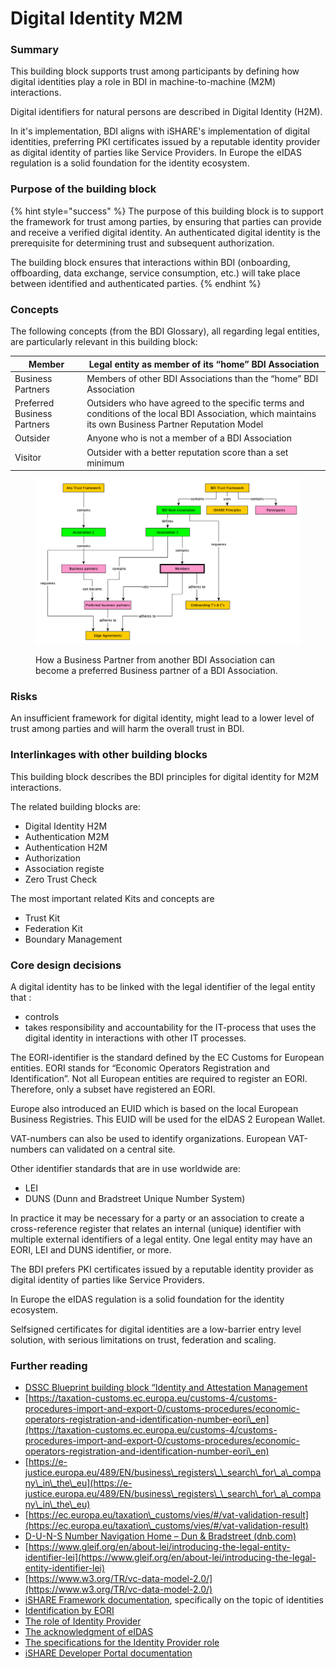# Digital Identity M2M

### Summary

This building block supports trust among participants by defining how digital identities play a role in BDI in machine-to-machine (M2M) interactions.

Digital identifiers for natural persons are described in Digital Identity (H2M).

In it's implementation, BDI aligns with iSHARE's implementation of digital identities, preferring PKI certificates issued by a reputable identity provider as digital identity of parties like Service Providers. In Europe the eIDAS regulation is a solid foundation for the identity ecosystem.

### Purpose of the building block

{% hint style="success" %}
The purpose of this building block is to support the framework for trust among parties, by ensuring that parties can provide and receive a verified digital identity.  An authenticated digital identity is the prerequisite for determining trust and subsequent authorization.

The building block ensures that interactions within BDI (onboarding, offboarding, data exchange, service consumption, etc.) will take place between identified and authenticated  parties.
{% endhint %}

### Concepts

The following concepts (from the BDI Glossary), all regarding legal entities, are particularly relevant in this building block:



| Member                      | Legal entity as member of its “home”  BDI Association                                                                                                   |
| --------------------------- | ------------------------------------------------------------------------------------------------------------------------------------------------------- |
| Business Partners           | Members of other BDI Associations than the “home” BDI Association                                                                                       |
| Preferred Business Partners | Outsiders  who have agreed to the specific terms and conditions of the local BDI Association, which maintains its own Business Partner Reputation Model |
| Outsider                    | Anyone who is not a member of a BDI Association                                                                                                         |
| Visitor                     | Outsider with a better reputation score than a set minimum                                                                                              |

&#x20;

<figure><img src="../../../.gitbook/assets/image.png" alt=""><figcaption><p>How a Business Partner from another BDI Association can become a preferred Business partner of a BDI Association.</p></figcaption></figure>

### Risks

An insufficient framework for digital identity, might lead to a lower level of trust among parties and will harm the overall trust in BDI.

### Interlinkages with other building blocks

This building block describes the BDI principles for digital identity for M2M interactions.

The related building blocks are:

* Digital Identity H2M
* Authentication M2M
* Authentication H2M
* Authorization
* Association registe
* Zero Trust Check

The most important related Kits and concepts are

* Trust Kit
* Federation Kit
* Boundary Management

### &#x20;Core design decisions

A digital identity has to be linked with the legal identifier of the legal entity that :

* controls
* takes responsibility and accountability for the IT-process that uses the digital identity in interactions with other IT processes.

The EORI-identifier is the standard defined by the EC Customs for European entities. EORI stands for “Economic Operators Registration and Identification”. Not all European entities are required to register an EORI. Therefore, only a subset have registered an EORI.&#x20;

Europe also introduced an EUID which is based on the local European Business Registries. This EUID will be used for the eIDAS 2 European Wallet.&#x20;

VAT-numbers can also be used to identify organizations. European VAT-numbers can validated on a central site.&#x20;

Other identifier standards that are in use worldwide are:

* LEI
* DUNS (Dunn and Bradstreet Unique Number System)

In practice it may be necessary for a party or an association to create a cross-reference register that relates an internal (unique) identifier with multiple external identifiers of a legal entity. One legal entity may have an EORI, LEI and DUNS identifier, or more.

The BDI prefers PKI certificates issued by a reputable identity provider as digital identity of parties like Service Providers.

In Europe the eIDAS regulation is a solid foundation for the identity ecosystem.

Selfsigned certificates for digital identities are a low-barrier entry level solution, with serious limitations on trust, federation and scaling.

### Further reading

* ​[DSSC Blueprint building block “Identity and Attestation Management](https://dssc.eu/space/BVE/357075352/Identity+and+Attestation+Management)
* [https://taxation-customs.ec.europa.eu/customs-4/customs-procedures-import-and-export-0/customs-procedures/economic-operators-registration-and-identification-number-eori\_en](https://taxation-customs.ec.europa.eu/customs-4/customs-procedures-import-and-export-0/customs-procedures/economic-operators-registration-and-identification-number-eori\_en)
* ​[https://e-justice.europa.eu/489/EN/business\_registers\_\_search\_for\_a\_company\_in\_the\_eu](https://e-justice.europa.eu/489/EN/business\_registers\_\_search\_for\_a\_company\_in\_the\_eu)
* [https://ec.europa.eu/taxation\_customs/vies/#/vat-validation-result](https://ec.europa.eu/taxation\_customs/vies/#/vat-validation-result)
* [D-U-N-S Number Navigation Home – Dun & Bradstreet (dnb.com)](https://www.dnb.com/duns.html)
* [https://www.gleif.org/en/about-lei/introducing-the-legal-entity-identifier-lei](https://www.gleif.org/en/about-lei/introducing-the-legal-entity-identifier-lei)
* ​[https://www.w3.org/TR/vc-data-model-2.0/](https://www.w3.org/TR/vc-data-model-2.0/)​
* ​[iSHARE Framework documentation](https://framework.ishare.eu/), specifically on the topic of identities
* [Identification by EORI](https://framework.ishare.eu/is/identification-by-eori)​
* ​[The role of Identity Provider](https://framework.ishare.eu/is/functional-requirements-per-role#Functionalrequirementsperrole-IdentityProvider)​
* ​[The acknowledgment of eIDAS](https://framework.ishare.eu/is/regulation-on-electronic-identification-and-trust-)
* [The specifications for the Identity Provider role](https://dev.ishare.eu/identity-provider/authorize.html)​
* ​[iSHARE Developer Portal documentation](https://dev.ishare.eu/)​
